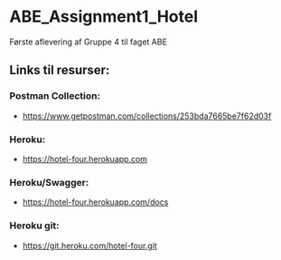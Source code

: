 # ABE_Assignment1_Hotel
Første aflevering af Gruppe 4 til faget ABE



## Links til resurser:
### Postman Collection:
- https://www.getpostman.com/collections/253bda7665be7f62d03f

### Heroku:
- https://hotel-four.herokuapp.com
### Heroku/Swagger:
- https://hotel-four.herokuapp.com/docs

### Heroku git: 
- https://git.heroku.com/hotel-four.git

